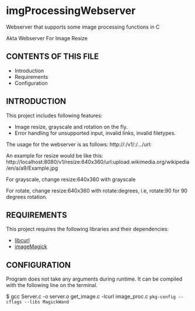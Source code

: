 # imgProcessingWebserver
Webserver that supports some image processing functions in C

Akta Webserver For Image Resize

CONTENTS OF THIS FILE
---------------------

 * Introduction
 * Requirements
 * Configuration


INTRODUCTION
------------
This project includes following features:
 * Image resize, grayscale and rotation on the fly.
 * Error handling for unsupported input, invalid links, invalid filetypes.

The usage for the webserver is as follows:
http://<hostname>:<port>/v1/<operation>:<parameters>/.../url:<image url without the protocol>

An example for resize would be like this:
http://localhost:8080/v1/resize:640x360/url:upload.wikimedia.org/wikipedia/en/a/a9/Example.jpg

For grayscale, change resize:640x360 with grayscale

For rotate, change resize:640x360 with rotate:degrees, i.e, rotate:90 for 90 degrees rotation.

REQUIREMENTS
------------
This project requires the following libraries and their dependencies:

 * [libcurl](https://curl.se/libcurl/)
 * [imageMagick](https://imagemagick.org/index.php)


CONFIGURATION
-------------

Program does not take any arguments during runtime. It can be compiled
with the following line on the terminal.

$ gcc Server.c -o server.o get_image.c -lcurl image_proc.c `pkg-config --cflags --libs MagickWand`
